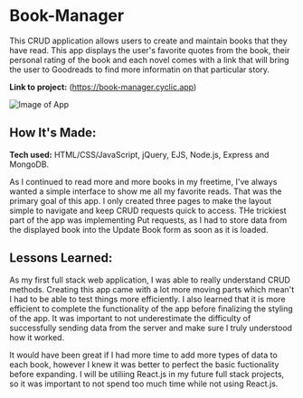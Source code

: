 # Book-Manager

This CRUD application allows users to create and maintain books that they have read. This app displays the user's favorite quotes from the book, their personal rating of the book and each novel comes with a link that will bring the user to Goodreads to find more informatin on that particular story. 

**Link to project:** (https://book-manager.cyclic.app)

![Image of App](https://res.cloudinary.com/duf8g2rbv/image/upload/v1656465128/Screen_Shot_2022-06-28_at_9.10.01_PM_gbx4ha.png)

## How It's Made:

**Tech used:** HTML/CSS/JavaScript, jQuery, EJS, Node.js, Express and MongoDB.

As I continued to read more and more books in my freetime, I've always wanted a simple interface to show me all my favorite reads. That was the primary goal of this app. I only created three pages to make the layout simple to navigate and keep CRUD requests quick to access. THe trickiest part of the app was implementing Put requests, as I had to store data from the displayed book into the Update Book form as soon as it is loaded. 

## Lessons Learned:

As my first full stack web application, I was able to really understand CRUD methods. Creating this app came with a lot more moving parts which mean't I had to be able to test things more efficiently. I also learned that it is more efficient to complete the functionality of the app before finalizing the styling of the app. It was important to not underestimate the difficulty of successfully sending data from the server and make sure I truly understood how it worked. 

It would have been great if I had more time to add more types of data to each book, however I knew it was better to perfect the basic fuctionality before expanding. I will be utiliing React.js in my future full stack projects, so it was important to not spend too much time while not using React.js. 
